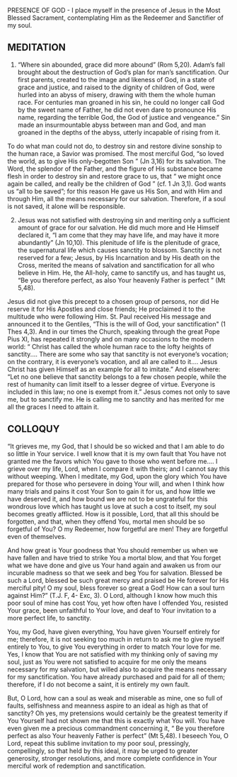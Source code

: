 PRESENCE OF GOD - I place myself in the presence of Jesus in the Most Blessed Sacrament, contemplating Him as the Redeemer and Sanctifier of my soul.

## MEDITATION

1. “Where sin abounded, grace did more abound” (Rom 5,20). Adam’s fall brought about the destruction of God’s plan for man’s sanctification. Our first parents, created to the image and likeness of God, in a state of grace and justice, and raised to the dignity of children of God, were hurled into an abyss of misery, drawing with them the whole human race. For centuries man groaned in his sin, he could no longer call God by the sweet name of Father, he did not even dare to pronounce His name, regarding the terrible God, the God of justice and vengeance.” Sin made an insurmountable abyss between man and God, and man groaned in the depths of the abyss, utterly incapable of rising from it.

To do what man could not do, to destroy sin and restore divine sonship to the human race, a Savior was promised. The most merciful God, “so loved the world, as to give His only-begotten Son ” (Jn 3,16) for its salvation. The Word, the splendor of the Father, and the figure of His substance became flesh in order to destroy sin and restore grace to us, that “ we might once again be called, and really be the children of God ” (cf. 1 Jn 3,1). God wants us “all to be saved”; for this reason He gave us His Son, and with Him and through Him, all the means necessary for our salvation. Therefore, if a soul is not saved, it alone will be responsible. 


2. Jesus was not satisfied with destroying sin and meriting only a sufficient amount of grace for our salvation. He did much more and He Himself declared it, “I am come that they may have life, and may have it more abundantly” (Jn 10,10). This plenitude of life is the plenitude of grace, the supernatural life which causes sanctity to blossom. Sanctity is not reserved for a few; Jesus, by His Incarnation and by His death on the Cross, merited the means of salvation and sanctification for all who believe in Him. He, the All-holy, came to sanctify us, and has taught us, “Be you therefore perfect, as also Your heavenly Father is perfect ” (Mt 5,48). 

Jesus did not give this precept to a chosen group of persons, nor did He reserve it for His Apostles and close friends; He proclaimed it to the multitude who were following Him. St. Paul received His message and announced it to the Gentiles, “This is the will of God, your sanctification" (1 Thes 4,3). And in our times the Church, speaking through the great Pope Pius XI, has repeated it strongly and on many occasions to the modern world: “ Christ has called the whole human race to the lofty heights of sanctity.... There are some who say that sanctity is not everyone’s vocation; on the contrary, it is everyone’s vocation, and all are called to it.... Jesus Christ has given Himself as an example for all to imitate.” And elsewhere: “Let no one believe that sanctity belongs to a few chosen people, while the rest of humanity can limit itself to a lesser degree of virtue. Everyone is included in this law; no one is exempt from it.” Jesus comes not only to save me, but to sanctify me. He is calling me to sanctity and has merited for me all the graces I need to attain it. 

## COLLOQUY

“It grieves me, my God, that I should be so wicked and that I am able to do so little in Your service. I well know that it is my own fault that You have not granted me the favors which You gave to those who went before me.... I grieve over my life, Lord, when I compare it with theirs; and I cannot say this without weeping. When I meditate, my God, upon the glory which You have prepared for those who persevere in doing Your will, and when I think how many trials and pains it cost Your Son to gain it for us, and how little we have deserved it, and how bound we are not to be ungrateful for this wondrous love which has taught us love at such a cost to itself, my soul becomes greatly afflicted. How is it possible, Lord, that all this should be forgotten, and that, when they offend You, mortal men should be so forgetful of You? O my Redeemer, how forgetful are men! They are forgetful even of themselves. 

And how great is Your goodness that You should remember us when we have fallen and have tried to strike You a mortal blow, and that You forget what we have done and give us Your hand again and awaken us from our incurable madness so that we seek and beg You for salvation. Blessed be such a Lord, blessed be such great mercy and praised be He forever for His merciful pity! O my soul, bless forever so great a God! How can a soul turn against Him?” (T.J. F, 4- Exc, 3). O Lord, although I know how much this poor soul of mine has cost You, yet how often have I offended You, resisted Your grace, been unfaithful to Your love, and deaf to Your invitation to a more perfect life, to sanctity. 

You, my God, have given everything, You have given Yourself entirely for me; therefore, it is not seeking too much in return to ask me to give myself entirely to You, to give You everything in order to match Your love for me. Yes, I know that You are not satisfied with my thinking only of saving my soul, just as You were not satisfied to acquire for me only the means necessary for my salvation, but willed also to acquire the means necessary for my sanctification. You have already purchased and paid for all of them; therefore, if I do not become a saint, it is entirely my own fault.

But, O Lord, how can a soul as weak and miserable as mine, one so full of faults, selfishness and meanness aspire to an ideal as high as that of sanctity? Oh yes, my pretensions would certainly be the greatest temerity if You Yourself had not shown me that this is exactly what You will. You have even given me a precious commandment concerning it, “ Be you therefore perfect as also Your heavenly Father is perfect” (Mt 5,48). I beseech You, O Lord, repeat this sublime invitation to my poor soul, pressingly, compellingly, so that held by this ideal, it may be urged to greater generosity, stronger resolutions, and more complete confidence in Your merciful work of redemption and sanctification.